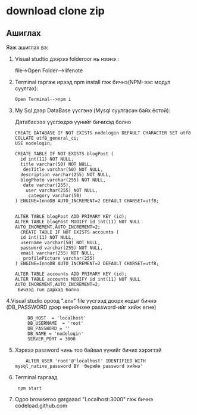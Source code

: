 # download clone zip
 
 
      

## Ашиглах
Яаж ашиглах вэ:

1. Visual studtio дээрээ folderoor нь нээнэ :

    
    file->Open Folder-->lifenote
    
    

2.  Terminal гаргаж ирээд npm install гэж бичнэ(NPM-ээс модул суулгах):

        Open Terminal-->npm i
    
    
3.  My Sql дээр DataBase үүсгэнэ (Mysql суулгасан байх ёстой):

    Датабасэээ үүсгэхдээ үүнийг бичихэд болно
       
        CREATE DATABASE IF NOT EXISTS nodelogin DEFAULT CHARACTER SET utf8 COLLATE utf8_general_ci;
        USE nodelogin;

        CREATE TABLE IF NOT EXISTS blogPost (
          id int(11) NOT NULL,
          title varchar(50) NOT NULL,
           desTitle varchar(50) NOT NULL,
          description varchar(255) NOT NULL,
          blogPhoto varchar(255) NOT NULL,
           date varchar(255),
            user varchar(255) NOT NULL,
             category varchar(50)
        ) ENGINE=InnoDB AUTO_INCREMENT=2 DEFAULT CHARSET=utf8;


        ALTER TABLE blogPost ADD PRIMARY KEY (id);
        ALTER TABLE blogPost MODIFY id int(11) NOT NULL AUTO_INCREMENT,AUTO_INCREMENT=2;
          CREATE TABLE IF NOT EXISTS accounts (
          id int(11) NOT NULL,
          username varchar(50) NOT NULL,
          password varchar(255) NOT NULL,
          email varchar(255) NOT NULL,
           profilePicture varchar(255)
        ) ENGINE=InnoDB AUTO_INCREMENT=2 DEFAULT CHARSET=utf8;

        ALTER TABLE accounts ADD PRIMARY KEY (id);
        ALTER TABLE accounts MODIFY id int(11) NOT NULL AUTO_INCREMENT,AUTO_INCREMENT=2;     
         Бичээд run дархад болно
         
         
4.Visual studio ороод ".env" file үүсгээд доорх кодыг бичнэ 
       (DB_PASSWORD дээр өөрийнхөө password-ийг хийж өгнө)
   
            DB_HOST  = 'localhost'
            DB_USERNAME  = 'root'
            DB_PASSWORD = ''
            DB_NAME = 'nodelogin'
            SERVER_PORT = 3000
                      
5. Хэрвээ password чинь тоо байвал үүнийг бичих хэрэгтэй

           ALTER USER 'root'@'localhost' IDENTIFIED WITH mysql_native_password BY 'Өөрийн password хийнэ'
           
8. Terminal гаргаад
        
        npm start
        
8.  Одоо browseroo gargaaad "Localhost:3000" гэж бичнэ
codeload.github.com
